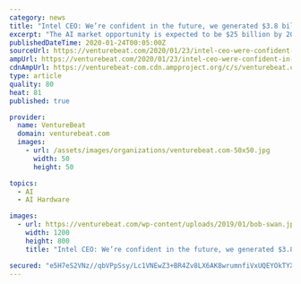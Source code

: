```yaml
---
category: news
title: "Intel CEO: We’re confident in the future, we generated $3.8 billion in AI revenue in 2019"
excerpt: "The AI market opportunity is expected to be $25 billion by 2024. This comes after some rocky moments for Intel in the past couple of years. It changed CEOs, ran into delays in developing its critical 10-nanometer (nm) manufacturing process, wasn’t able to produce as many chips as its customers wanted, and faced serious competition from rival ..."
publishedDateTime: 2020-01-24T00:05:00Z
sourceUrl: https://venturebeat.com/2020/01/23/intel-ceo-were-confident-in-the-future-generated-3-8-billion-in-ai-revenue-in-2019/
ampUrl: https://venturebeat.com/2020/01/23/intel-ceo-were-confident-in-the-future-generated-3-8-billion-in-ai-revenue-in-2019/amp/
cdnAmpUrl: https://venturebeat-com.cdn.ampproject.org/c/s/venturebeat.com/2020/01/23/intel-ceo-were-confident-in-the-future-generated-3-8-billion-in-ai-revenue-in-2019/amp/
type: article
quality: 80
heat: 81
published: true

provider:
  name: VentureBeat
  domain: venturebeat.com
  images:
    - url: /assets/images/organizations/venturebeat.com-50x50.jpg
      width: 50
      height: 50

topics:
  - AI
  - AI Hardware

images:
  - url: https://venturebeat.com/wp-content/uploads/2019/01/bob-swan.jpg?fit=1200%2C800&strip=all
    width: 1200
    height: 800
    title: "Intel CEO: We’re confident in the future, we generated $3.8 billion in AI revenue in 2019"

secured: "e5H7eS2VNz//qbVPpSsy/Lc1VNEwZ3+BR4Zv8LX6AK8wrumnfiVxUQEYOkTYXrAthvyfs4yA1O1ZKJDTD16XT9BPavyuqNmTTxeCX9ARl/xyvtEneSbkeQGkaqQY23zwabe3kiElFAQiPDkcGgA7Sq1ucEUlJo0F/cTyW0qty6FnE7V0wQZ+PhUmFM8tkfMriIqxytd8gGl7tcm9SXK1S/7XFZWyzb+E7YovAc3vULj20HYDsn0bpJyGpKJmSy6OsWgonTcY4UeZwShBfsCKhzs40MmhpqUZC3pr8YYhdbd42Mqi15F9ZvaH/YkZjqMF;j4rTgpsB88wuYde0xZ/5gA=="
---
```


